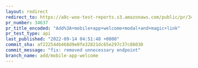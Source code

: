 ```yaml
---
layout: redirect
redirect_to: https://a8c-woo-test-reports.s3.amazonaws.com/public/pr/34637/api/index.html
pr_number: 34637
pr_title_encoded: "Add%3A+mobile+app+welcome+modal+and+magic+link"
pr_test_type: api
last_published: "2022-09-14 04:51:48 +0000"
commit_sha: af222544b468d9e0fe32821dc65e297c37c86030
commit_message: "fix: removed unnecessary endpoint"
branch_name: add/mobile-app-welcome
---
```

